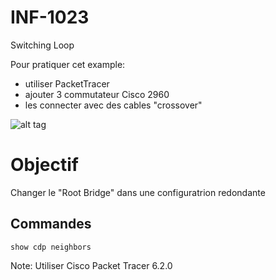 # INF-1023

Switching Loop

Pour pratiquer cet example:
- utiliser PacketTracer
- ajouter 3 commutateur Cisco 2960
- les connecter avec des cables "crossover"

![alt tag](https://github.com/setrar/INF-1023/blob/master/C.SpanningTree/SpanningTree.png)

# Objectif
Changer le "Root Bridge" dans une configuratrion redondante

## Commandes
` show cdp neighbors `

Note: Utiliser Cisco Packet Tracer 6.2.0
